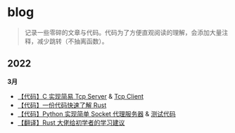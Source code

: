 # blog

> 记录一些零碎的文章与代码。代码为了方便直观阅读的理解，会添加大量注释，减少跳转（不抽离函数）。

## 2022

**3月**
- [【代码】C 实现简易 Tcp Server](./code/tcp-server.c) & [Tcp Client](./code/tcp-client.c)
- [【代码】一份代码快速了解 Rust](https://github.com/asur4s/a-code-to-learn-rust/blob/main/study.rs)
- [【代码】Python 实现简单 Socket 代理服务器](./code/socket-proxy.py) & [测试代码](./code/socket-client.py)
- [【翻译】Rust 大佬给初学者的学习建议](./doc/1.md)
